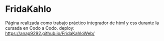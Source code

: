 # FridaKahlo
Página realizada como trabajo práctico integrador de html y css durante la cursada en Codo a Codo.
deploy: https://anap9292.github.io/FridaKahloWeb/
